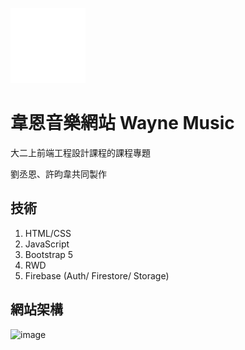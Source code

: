 ![image](https://github.com/Joanne0119/music-player/blob/0ce03616d890e5d07090a2adee890950a149a289/images/Coffee%20beans%20white.png) 
# 韋恩音樂網站 Wayne Music
大二上前端工程設計課程的課程專題

劉丞恩、許昀韋共同製作

## 技術
1. HTML/CSS
2. JavaScript
3. Bootstrap 5
4. RWD
5. Firebase (Auth/ Firestore/ Storage)

## 網站架構
![image](https://github.com/user-attachments/assets/e51e93f0-9551-4e03-9c76-02d0b94a757b)
